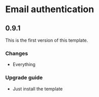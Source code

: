 # Email authentication

## 0.9.1

This is the first version of this template.

### Changes

- Everything


### Upgrade guide

- Just install the template
